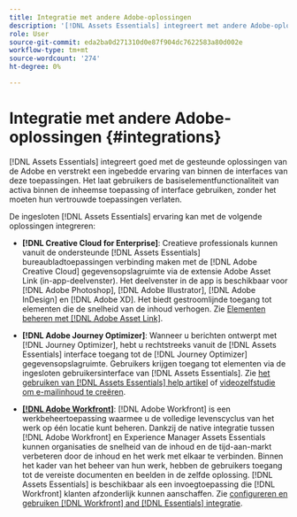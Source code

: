 ```yaml
---
title: Integratie met andere Adobe-oplossingen
description: '[!DNL Assets Essentials] integreert met andere Adobe-oplossingen en biedt een ingesloten ervaring vanuit de native toepassing.'
role: User
source-git-commit: eda2ba0d271310d0e87f904dc7622583a80d002e
workflow-type: tm+mt
source-wordcount: '274'
ht-degree: 0%

---
```



# Integratie met andere Adobe-oplossingen {#integrations}

[!DNL Assets Essentials] integreert goed met de gesteunde oplossingen van de Adobe en verstrekt een ingebedde ervaring van binnen de interfaces van deze toepassingen. Het laat gebruikers de basiselementfunctionaliteit van activa binnen de inheemse toepassing of interface gebruiken, zonder het moeten hun vertrouwde toepassingen verlaten.

De ingesloten [!DNL Assets Essentials] ervaring kan met de volgende oplossingen integreren:

* **[!DNL Creative Cloud for Enterprise]**: Creatieve professionals kunnen vanuit de ondersteunde  [!DNL Assets Essentials] bureaubladtoepassingen verbinding maken met de  [!DNL Adobe Creative Cloud] gegevensopslagruimte via de extensie [ ](https://www.adobe.com/creativecloud/business/enterprise/adobe-asset-link.html) Adobe Asset Link (in-app-deelvenster). Het deelvenster in de app is beschikbaar voor [!DNL Adobe Photoshop], [!DNL Adobe Illustrator], [!DNL Adobe InDesign] en [!DNL Adobe XD]. Het biedt gestroomlijnde toegang tot elementen die de snelheid van de inhoud verhogen. Zie [Elementen beheren met [!DNL Adobe Asset Link]](https://helpx.adobe.com/enterprise/admin-guide.html/enterprise/using/manage-assets-using-adobe-asset-link.ug.html).

* **[!DNL Adobe Journey Optimizer]**: Wanneer u berichten ontwerpt met  [!DNL Journey Optimizer], hebt u rechtstreeks vanuit de  [!DNL Assets Essentials] interface toegang tot de  [!DNL Journey Optimizer] gegevensopslagruimte. Gebruikers krijgen toegang tot elementen via de ingesloten gebruikersinterface van [!DNL Assets Essentials]. Zie [het gebruiken van [!DNL Assets Essentials] help artikel](https://experienceleague.adobe.com/docs/journey-optimizer/using/create-messages/assets-essentials.html) of [videozelfstudie om e-mailinhoud te creëren](https://experienceleague.adobe.com/docs/journey-optimizer-learn/tutorials/create-messages/create-email-content-with-the-message-editor.html).

* **[[!DNL Adobe Workfront]](https://www.workfront.com/)**:  [!DNL Adobe Workfront] is een werkbeheertoepassing waarmee u de volledige levenscyclus van het werk op één locatie kunt beheren. Dankzij de native integratie tussen [!DNL Adobe Workfront] en Experience Manager Assets Essentials kunnen organisaties de snelheid van de inhoud en de tijd-aan-markt verbeteren door de inhoud en het werk met elkaar te verbinden. Binnen het kader van het beheer van hun werk, hebben de gebruikers toegang tot de vereiste documenten en beelden in de zelfde oplossing. [!DNL Assets Essentials] is beschikbaar als een invoegtoepassing die  [!DNL Workfront] klanten afzonderlijk kunnen aanschaffen. Zie [configureren en gebruiken [!DNL Workfront] and [!DNL Essentials] integratie](https://one.workfront.com/s/document-item?bundleId=the-new-workfront-experience&amp;topicId=Content%2FDocuments%2FAdobe_Workfront_for_Experience_Manager_Assets_Essentials%2F_workfront-for-aem-asset-essentials.htm).

<!-- TBD: Hiding this link till GA. Do not even include the beta mention as discussed with Greg. Beta is done with customers selected by the Accounts team. It is not an open Beta program. At GA, document this.

* **[[!DNL Creative Cloud Libraries]**: This integration will be made available in the future.

* **[[!DNL Adobe Studio]]**: This integration will be made available in the future.
-->
